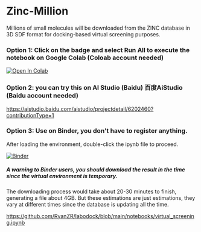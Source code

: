 # Zinc-Million
Millions of small molecules will be downloaded from the ZINC database in 3D SDF format for docking-based virtual screening purposes. 

### Option 1: Click on the badge and select Run All to execute the notebook on Google Colab (Coloab account needed)
[![Open In Colab](https://colab.research.google.com/assets/colab-badge.svg)](https://colab.research.google.com/github/quantaosun/Zinc-Million/blob/master/Zinc_download.ipynb)

### Option 2:  you can try this on AI Studio (Baidu) 百度AiStudio (Baidu account needed)
https://aistudio.baidu.com/aistudio/projectdetail/6202460?contributionType=1 

### Option 3:  Use on Binder, you don't have to register anything.
After loading the environment, double-click the ipynb file to proceed.

[![Binder](https://mybinder.org/badge_logo.svg)](https://mybinder.org/v2/gh/quantaosun/Zinc-Million/HEAD)

##### A warning to Binder users, you should download the result in the time since the virtual environment is temporary.

The downloading process would take about 20-30 minutes to finish, generating a file about 4GB. But these estimations are just estimations, they vary at different times since the database is updating all the time.


https://github.com/RyanZR/labodock/blob/main/notebooks/virtual_screening.ipynb 

